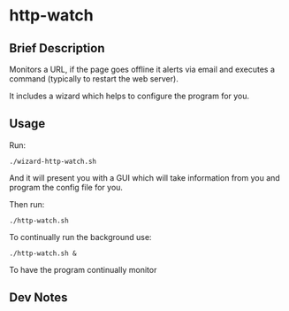 # http-watch
## Brief Description
Monitors a URL, if the page goes offline it alerts via email and executes a command (typically to restart the web server).

It includes a wizard which helps to configure the program for you.


## Usage
Run:

```./wizard-http-watch.sh```

And it will present you with a GUI which will take information from you and program the config file for you.

Then run:

```./http-watch.sh```

To continually run the background use:

```./http-watch.sh &```

To have the program continually monitor

## Dev Notes
